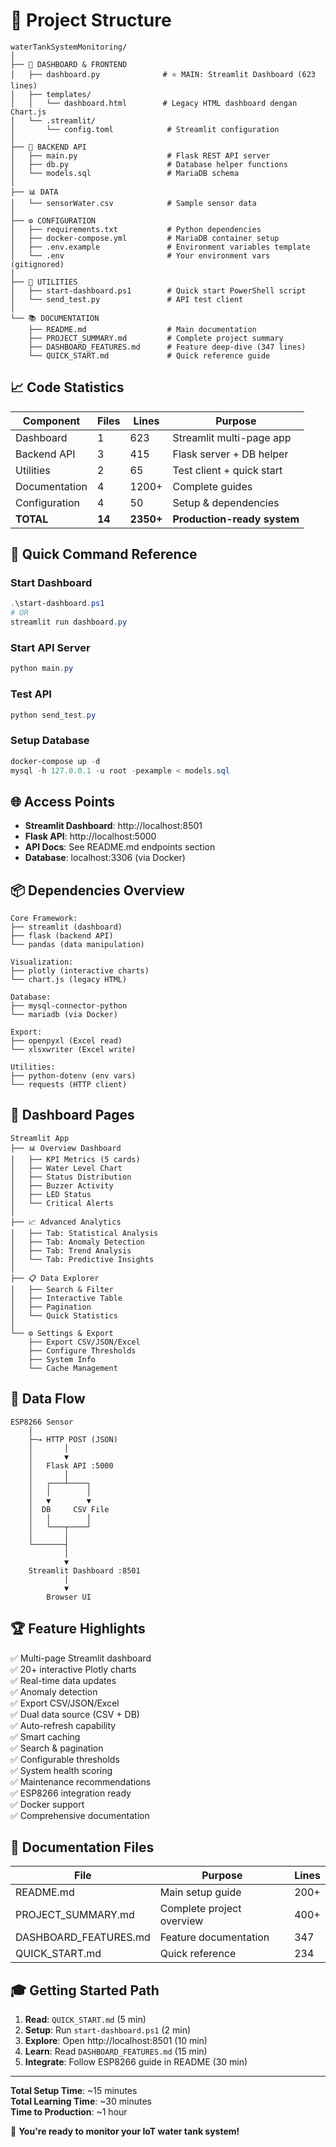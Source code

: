 # 📁 Project Structure

```
waterTankSystemMonitoring/
│
├── 🎨 DASHBOARD & FRONTEND
│   ├── dashboard.py              # ⭐ MAIN: Streamlit Dashboard (623 lines)
│   ├── templates/
│   │   └── dashboard.html        # Legacy HTML dashboard dengan Chart.js
│   └── .streamlit/
│       └── config.toml            # Streamlit configuration
│
├── 🔧 BACKEND API
│   ├── main.py                    # Flask REST API server
│   ├── db.py                      # Database helper functions
│   └── models.sql                 # MariaDB schema
│
├── 📊 DATA
│   └── sensorWater.csv            # Sample sensor data
│
├── ⚙️ CONFIGURATION
│   ├── requirements.txt           # Python dependencies
│   ├── docker-compose.yml         # MariaDB container setup
│   ├── .env.example               # Environment variables template
│   └── .env                       # Your environment vars (gitignored)
│
├── 🚀 UTILITIES
│   ├── start-dashboard.ps1        # Quick start PowerShell script
│   └── send_test.py               # API test client
│
└── 📚 DOCUMENTATION
    ├── README.md                  # Main documentation
    ├── PROJECT_SUMMARY.md         # Complete project summary
    ├── DASHBOARD_FEATURES.md      # Feature deep-dive (347 lines)
    └── QUICK_START.md             # Quick reference guide
```

## 📈 Code Statistics

| Component | Files | Lines | Purpose |
|-----------|-------|-------|---------|
| Dashboard | 1 | 623 | Streamlit multi-page app |
| Backend API | 3 | 415 | Flask server + DB helper |
| Utilities | 2 | 65 | Test client + quick start |
| Documentation | 4 | 1200+ | Complete guides |
| Configuration | 4 | 50 | Setup & dependencies |
| **TOTAL** | **14** | **2350+** | **Production-ready system** |

## 🎯 Quick Command Reference

### Start Dashboard
```powershell
.\start-dashboard.ps1
# OR
streamlit run dashboard.py
```

### Start API Server
```powershell
python main.py
```

### Test API
```powershell
python send_test.py
```

### Setup Database
```powershell
docker-compose up -d
mysql -h 127.0.0.1 -u root -pexample < models.sql
```

## 🌐 Access Points

- **Streamlit Dashboard**: http://localhost:8501
- **Flask API**: http://localhost:5000
- **API Docs**: See README.md endpoints section
- **Database**: localhost:3306 (via Docker)

## 📦 Dependencies Overview

```
Core Framework:
├── streamlit (dashboard)
├── flask (backend API)
└── pandas (data manipulation)

Visualization:
├── plotly (interactive charts)
└── chart.js (legacy HTML)

Database:
├── mysql-connector-python
└── mariadb (via Docker)

Export:
├── openpyxl (Excel read)
└── xlsxwriter (Excel write)

Utilities:
├── python-dotenv (env vars)
└── requests (HTTP client)
```

## 🎨 Dashboard Pages

```
Streamlit App
├── 📊 Overview Dashboard
│   ├── KPI Metrics (5 cards)
│   ├── Water Level Chart
│   ├── Status Distribution
│   ├── Buzzer Activity
│   ├── LED Status
│   └── Critical Alerts
│
├── 📈 Advanced Analytics
│   ├── Tab: Statistical Analysis
│   ├── Tab: Anomaly Detection
│   ├── Tab: Trend Analysis
│   └── Tab: Predictive Insights
│
├── 📋 Data Explorer
│   ├── Search & Filter
│   ├── Interactive Table
│   ├── Pagination
│   └── Quick Statistics
│
└── ⚙️ Settings & Export
    ├── Export CSV/JSON/Excel
    ├── Configure Thresholds
    ├── System Info
    └── Cache Management
```

## 🔄 Data Flow

```
ESP8266 Sensor
    │
    ├─→ HTTP POST (JSON)
    │       │
    │       ▼
    │   Flask API :5000
    │       │
    │   ┌───┴────┐
    │   │        │
    │   ▼        ▼
    │  DB     CSV File
    │   │        │
    │   └───┬────┘
    │       │
    └───────┤
            │
            ▼
    Streamlit Dashboard :8501
            │
            ▼
        Browser UI
```

## 🏆 Feature Highlights

✅ Multi-page Streamlit dashboard  
✅ 20+ interactive Plotly charts  
✅ Real-time data updates  
✅ Anomaly detection  
✅ Export CSV/JSON/Excel  
✅ Dual data source (CSV + DB)  
✅ Auto-refresh capability  
✅ Smart caching  
✅ Search & pagination  
✅ Configurable thresholds  
✅ System health scoring  
✅ Maintenance recommendations  
✅ ESP8266 integration ready  
✅ Docker support  
✅ Comprehensive documentation  

## 📖 Documentation Files

| File | Purpose | Lines |
|------|---------|-------|
| README.md | Main setup guide | 200+ |
| PROJECT_SUMMARY.md | Complete project overview | 400+ |
| DASHBOARD_FEATURES.md | Feature documentation | 347 |
| QUICK_START.md | Quick reference | 234 |

## 🎓 Getting Started Path

1. **Read**: `QUICK_START.md` (5 min)
2. **Setup**: Run `start-dashboard.ps1` (2 min)
3. **Explore**: Open http://localhost:8501 (10 min)
4. **Learn**: Read `DASHBOARD_FEATURES.md` (15 min)
5. **Integrate**: Follow ESP8266 guide in README (30 min)

---

**Total Setup Time**: ~15 minutes  
**Total Learning Time**: ~30 minutes  
**Time to Production**: ~1 hour  

🎉 **You're ready to monitor your IoT water tank system!**
